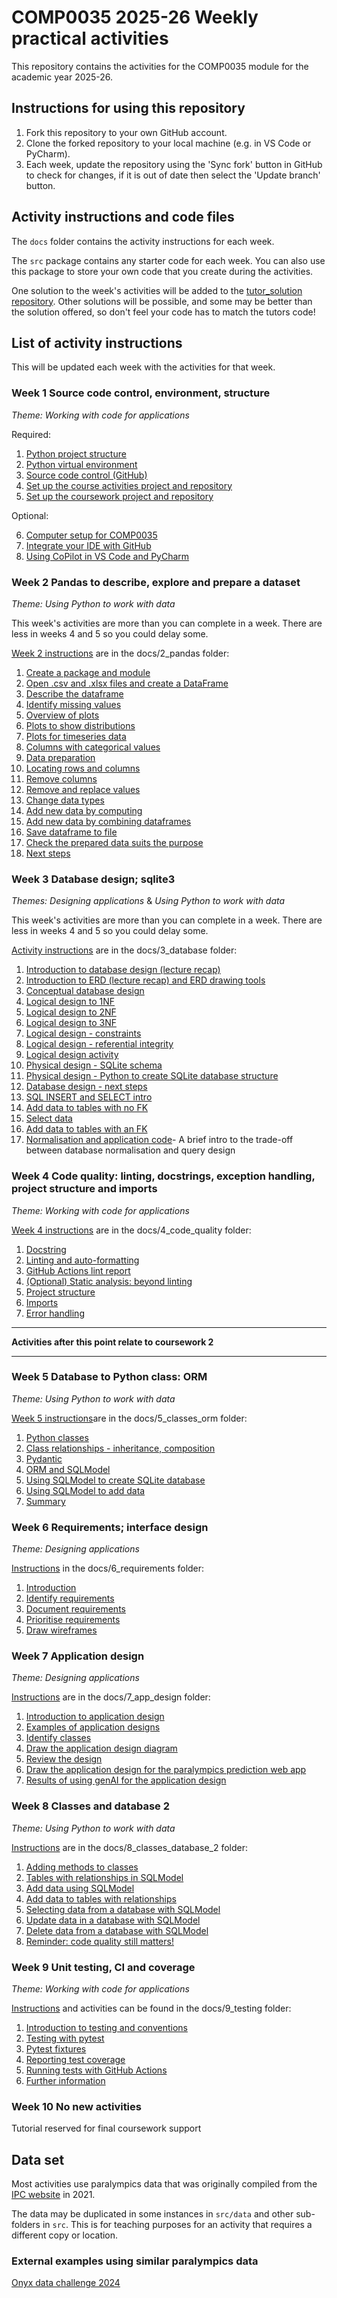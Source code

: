 # COMP0035 2025-26 Weekly practical activities

This repository contains the activities for the COMP0035 module for the academic year 2025-26.

## Instructions for using this repository

1. Fork this repository to your own GitHub account.
2. Clone the forked repository to your local machine (e.g. in VS Code or PyCharm).
3. Each week, update the repository using the 'Sync fork' button in GitHub to check for changes, if it is out of date
   then select the 'Update branch' button.

## Activity instructions and code files

The `docs` folder contains the activity instructions for each week.

The `src` package contains any starter code for each week. You can also use this package to store your own code
that you create during the activities.

One solution to the week's activities will be added to the [tutor_solution repository](). Other solutions will be
possible, and some may be better than the solution offered, so don't feel
your code has to match the tutors code!

## List of activity instructions

This will be updated each week with the activities for that week.

### Week 1 Source code control, environment, structure

_*Theme: Working with code for applications*_

Required:

1. [Python project structure](docs/1_structure/1-01-structure.md)
2. [Python virtual environment](docs/1_structure/1-02-environments.md)
3. [Source code control (GitHub)](docs/1_structure/1-03-source-code-control.md)
4. [Set up the course activities project and repository](docs/1_structure/1-04-activities-repo.md)
5. [Set up the coursework project and repository](docs/1_structure/1-05-coursework-repo.md)

Optional:

6. [Computer setup for COMP0035](docs/1_structure/1-06-opt-computer_setup.md)
7. [Integrate your IDE with GitHub](docs/1_structure/1-07-opt-integrate-IDE-GitHub.md)
8. [Using CoPilot in VS Code and PyCharm](docs/1_structure/1-08-opt-copilot-ide.md)

### Week 2 Pandas to describe, explore and prepare a dataset

_*Theme: Using Python to work with data*_

This week's activities are more than you can complete in a week. There are less in weeks 4 and 5 so you could delay
some.

[Week 2 instructions](docs/2_pandas/2-0-instructions.md) are in the docs/2_pandas folder:

1. [Create a package and module](docs/2_pandas/2-01-python-structure)
2. [Open .csv and .xlsx files and create a DataFrame](docs/2_pandas/2-02-pandas-df)
3. [Describe the dataframe](docs/2_pandas/2-03-pandas-describe)
4. [Identify missing values](docs/2_pandas/2-04-missing-values-identify.md)
5. [Overview of plots](docs/2_pandas/2-05-plot-overview.md)
6. [Plots to show distributions](docs/2_pandas/2-06-plot-distribution.md)
7. [Plots for timeseries data](docs/2_pandas/2-07-plot-timeseries.md)
8. [Columns with categorical values](docs/2_pandas/2-08-categorical-data)
9. [Data preparation](docs/2_pandas/2-09-data-prep.md)
10. [Locating rows and columns](docs/2_pandas/2-10-locating-rows-cols.md)
11. [Remove columns](docs/2_pandas/2-11-removing-columns.md)
12. [Remove and replace values](docs/2_pandas/2-12-resolve-missing-incorrect-values.md)
13. [Change data types](docs/2_pandas/2-13-change-datatypes.md)
14. [Add new data by computing](docs/2_pandas/2-14-new-column.md)
15. [Add new data by combining dataframes](docs/2_pandas/2-15-joining-dataframes.md)
16. [Save dataframe to file](docs/2_pandas/2-16-save-df-to-file.md)
17. [Check the prepared data suits the purpose](docs/2_pandas/2-17-questions.md)
18. [Next steps](docs/2_pandas/2-18-next-steps.md)

### Week 3 Database design; sqlite3

_*Themes: Designing applications*_ & _*Using Python to work with data*_

This week's activities are more than you can complete in a week. There are less in weeks 4 and 5 so you could delay
some.

[Activity instructions](docs/3_database/3-0-instructions.md) are in the docs/3_database folder:

1. [Introduction to database design (lecture recap)](docs/3_database/3-01-database-design.md)
2. [Introduction to ERD (lecture recap) and ERD drawing tools](docs/3_database/3-02-erd-intro.md)
3. [Conceptual database design](docs/3_database/3-03-conceptual-design.md)
4. [Logical design to 1NF](docs/3_database/3-04-logical-design-1nf.md)
5. [Logical design to 2NF](docs/3_database/3-05-logical-design-2nf.md)
6. [Logical design to 3NF](docs/3_database/3-06-logical-design-3nf.md)
7. [Logical design - constraints](docs/3_database/3-07-logical-design-constraints-data.md)
8. [Logical design - referential integrity](docs/3_database/3-08-logical-design-constraints-fk.md)
9. [Logical design activity](docs/3_database/3-09-logical-design-activity.md)
10. [Physical design - SQLite schema](docs/3_database/3-10-physical-design-structure.md)
11. [Physical design - Python to create SQLite database structure](docs/3_database/3-11-physical-design-create-db.md)
12. [Database design - next steps](docs/3_database/3-16-next-steps.md)
13. [SQL INSERT and SELECT intro](docs/3_database/3-12-sql-add-data.md)
14. [Add data to tables with no FK](docs/3_database/3-13-insert-no-fk.md)
15. [Select data](docs/3_database/3-14-select-query.md)
16. [Add data to tables with an FK](docs/3_database/3-15-insert-with-fk.md)
17. [Normalisation and application code](docs/3_database/3-17-normalisation-tradeoff.md)- A brief intro to the trade-off
    between database normalisation and query design

### Week 4 Code quality: linting, docstrings, exception handling, project structure and imports

_*Theme: Working with code for applications*_

[Week 4 instructions](docs/4_code_quality/4-0-instructions.md) are in the docs/4_code_quality folder:

1. [Docstring](docs/4_code_quality/4-01-docstrings.md)
2. [Linting and auto-formatting](docs/4_code_quality/4-02-linting.md)
3. [GitHub Actions lint report](docs/4_code_quality/4-03-github-actions.md)
4. [(Optional) Static analysis: beyond linting](docs/4_code_quality/4-04-static-analysis.md)
5. [Project structure](docs/4_code_quality/4-05-project-structure.md)
6. [Imports](docs/4_code_quality/4-06-imports.md)
7. [Error handling](docs/4_code_quality/4-07-error-handling.md)

<hr>

**Activities after this point relate to coursework 2**

<hr>

### Week 5 Database to Python class: ORM

_*Theme: Using Python to work with data*_

[Week 5 instructions](docs/5_classes_orm/5-0-instructions.md)are in the docs/5_classes_orm folder:

1. [Python classes](docs/5_classes_orm/5-01-class.md)
2. [Class relationships - inheritance, composition](docs/5_classes_orm/5-02-inheritance-composition.md)
3. [Pydantic](docs/5_classes_orm/5-03-pydantic.md)
4. [ORM and SQLModel](docs/5_classes_orm/5-04-orm-sqlmodel.md)
5. [Using SQLModel to create SQLite database](docs/5_classes_orm/5-05-sqlmodel-create-db.md)
6. [Using SQLModel to add data](docs/5_classes_orm/5-06-sqlmodel-add-data.md)
7. [Summary](docs/5_classes_orm/5-07-summary.md)

### Week 6 Requirements; interface design

_*Theme: Designing applications*_

[Instructions](docs/6_requirements/6-0-instructions.md) in the docs/6_requirements folder:

1. [Introduction](6-01-introduction.md)
2. [Identify requirements](6-02-identify-requirements.md)
3. [Document requirements](6-03-document-requirements.md)
4. [Prioritise requirements](6-04-prioritise-requirements.md)
5. [Draw wireframes](6-05-wireframes.md)

### Week 7 Application design

_*Theme: Designing applications*_

[Instructions](docs/7_app_design/7-0-instructions.md) are in the docs/7_app_design folder:

1. [Introduction to application design](docs/7_app_design/7-01-introduction.md)
2. [Examples of application designs](docs/7_app_design/7-02-diagram-examples.md)
3. [Identify classes](docs/7_app_design/7-03-identify-classes.md)
4. [Draw the application design diagram](docs/7_app_design/7-04-draw-design.md)
5. [Review the design](docs/7_app_design/7-05-review-design.md)
6. [Draw the application design for the paralympics prediction web app](docs/7_app_design/7-06-design-medals.md)
7. [Results of using genAI for the application design](docs/7_app_design/7-07-genAI.md)

### Week 8 Classes and database 2

_*Theme: Using Python to work with data*_

[Instructions](docs/8_classes_database_2/8-0-instructions.md) are in the docs/8_classes_database_2 folder:

1. [Adding methods to classes](docs/8_classes_database_2/8-01-methods.md)
2. [Tables with relationships in SQLModel](docs/8_classes_database_2/8-02-relationships.md)
3. [Add data using SQLModel](docs/8_classes_database_2/8-03-insert.md)
4. [Add data to tables with relationships](docs/8_classes_database_2/8-04-insert-multiple.md)
5. [Selecting data from a database with SQLModel](docs/8_classes_database_2/8-05-select.md)
6. [Update data in a database with SQLModel](docs/8_classes_database_2/8-07-update.md)
7. [Delete data from a database with SQLModel](docs/8_classes_database_2/8-06-delete.md)
8. [Reminder: code quality still matters!](docs/8_classes_database_2/8-08-quality.md)

### Week 9 Unit testing, CI and coverage

_*Theme: Working with code for applications*_

[Instructions](docs/9_testing/9-0-instructions.md) and activities can be found in the docs/9_testing folder:

1. [Introduction to testing and conventions](docs/9_testing/9-01-introduction.md)
2. [Testing with pytest](docs/9_testing/9-02-pytest-tests.md)
3. [Pytest fixtures](docs/9_testing/9-03-fixtures.md)
4. [Reporting test coverage](docs/9_testing/9-04-coverage.md)
5. [Running tests with GitHub Actions](docs/9_testing/9-05-ci-github.md)
6. [Further information](docs/9_testing/9-06-further.md)

### Week 10 No new activities

Tutorial reserved for final coursework support

## Data set

Most activities use paralympics data that was originally compiled from
the [IPC website](https://www.paralympic.org/paralympic-games) in 2021.

The data may be duplicated in some instances in `src/data` and other sub-folders in `src`. This is for teaching purposes
for an activity that requires a different copy or location.

### External examples using similar paralympics data

[Onyx data challenge 2024](https://zoomcharts.com/en/microsoft-power-bi-custom-visuals/challenges/onyx-data-september-2024?utm_source=youtube&utm_medium=social&utm_campaign=onyx_september24_workshop&utm_content=ZcHeader)
